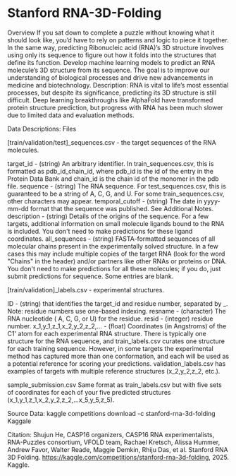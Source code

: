 # Stanford RNA-3D-Folding
Overview If you sat down to complete a puzzle without knowing what it should look like, you’d have to rely on patterns and logic to piece it together. In the same way, predicting Ribonucleic acid (RNA)’s 3D structure involves using only its sequence to figure out how it folds into the structures that define its function.
Develop machine learning models to predict an RNA molecule’s 3D structure from its sequence. The goal is to improve our understanding of biological processes and drive new advancements in medicine and biotechnology.
Description:
RNA is vital to life’s most essential processes, but despite its significance, predicting its 3D structure is still difficult. Deep learning breakthroughs like AlphaFold have transformed protein structure prediction, but progress with RNA has been much slower due to limited data and evaluation methods.

Data Descriptions:
Files

[train/validation/test]_sequences.csv - the target sequences of the RNA molecules.

target_id - (string) An arbitrary identifier. In train_sequences.csv, this is formatted as pdb_id_chain_id, where pdb_id is the id of the entry in the Protein Data Bank and chain_id is the chain id of the monomer in the pdb file.
sequence - (string) The RNA sequence. For test_sequences.csv, this is guaranteed to be a string of A, C, G, and U. For some train_sequences.csv, other characters may appear.
temporal_cutoff - (string) The date in yyyy-mm-dd format that the sequence was published. See Additional Notes.
description - (string) Details of the origins of the sequence. For a few targets, additional information on small molecule ligands bound to the RNA is included. You don't need to make predictions for these ligand coordinates.
all_sequences - (string) FASTA-formatted sequences of all molecular chains present in the experimentally solved structure. In a few cases this may include multiple copies of the target RNA (look for the word "Chains" in the header) and/or partners like other RNAs or proteins or DNA. You don't need to make predictions for all these molecules; if you do, just submit predictions for sequence. Some entries are blank.


[train/validation]_labels.csv - experimental structures.

ID - (string) that identifies the target_id and residue number, separated by _. Note: residue numbers use one-based indexing.
resname - (character) The RNA nucleotide ( A, C, G, or U) for the residue.
resid - (integer) residue number.
x_1,y_1,z_1,x_2,y_2,z_2,… - (float) Coordinates (in Angstroms) of the C1' atom for each experimental RNA structure. There is typically one structure for the RNA sequence, and train_labels.csv curates one structure for each training sequence. However, in some targets the experimental method has captured more than one conformation, and each will be used as a potential reference for scoring your predictions. validation_labels.csv has examples of targets with multiple reference structures (x_2,y_2,z_2, etc.).


sample_submission.csv
Same format as train_labels.csv but with five sets of coordinates for each of your five predicted structures (x_1,y_1,z_1,x_2,y_2,z_2,…x_5,y_5,z_5).


Source Data:
kaggle competitions download -c stanford-rna-3d-folding
Kaggale


Citation: 
Shujun He, CASP16 organizers, CASP16 RNA experimentalists, RNA-Puzzles consortium, VFOLD team, Rachael Kretsch, Alissa Hummer, Andrew Favor, Walter Reade, Maggie Demkin, Rhiju Das, et al. Stanford RNA 3D Folding. https://kaggle.com/competitions/stanford-rna-3d-folding, 2025. Kaggle.

